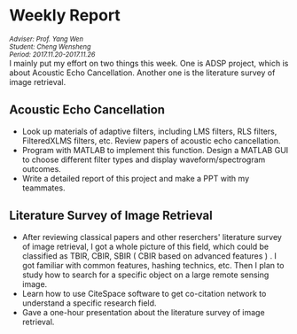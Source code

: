 # Weekly Report

<sub>*Adviser: Prof. Yang Wen  
Student: Cheng Wensheng  
Period: 2017.11.20-2017.11.26*</sub>  
I mainly put my effort on two things this week. One is ADSP project, which is about Acoustic Echo Cancellation. Another one is the literature survey of image retrieval.

## Acoustic Echo Cancellation

* Look up materials of adaptive filters, including LMS filters, RLS filters, FilteredXLMS filters, etc. Review papers of acoustic echo cancellation.
* Program with MATLAB to implement this function. Design a MATLAB GUI to choose different filter types and display waveform/spectrogram outcomes.
* Write a detailed report of this project and make a PPT with my teammates.

## Literature Survey of Image Retrieval

* After reviewing classical papers and other reserchers' literature survey of image retrieval, I got a whole picture of this field, which could be classified as TBIR, CBIR, SBIR ( CBIR based on advanced features ) . I got familiar with common features, hashing technics, etc. Then I plan to study how to search for a specific object on a large remote sensing image.
* Learn how to use CiteSpace software to get co-citation network to understand a specific research field.
* Gave a one-hour presentation about the literature survey of image retrieval.


